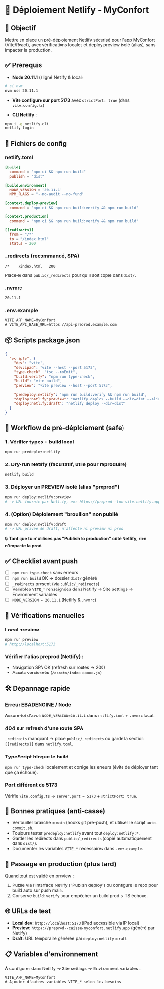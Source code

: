 # 🚀 Déploiement Netlify - MyConfort

## 🎯 Objectif

Mettre en place un pré-déploiement Netlify sécurisé pour l'app MyConfort (Vite/React), avec vérifications locales et deploy preview isolé (alias), sans impacter la production.

## ✅ Prérequis

- **Node 20.11.1** (aligné Netlify & local)

```bash
# si nvm
nvm use 20.11.1
```

- **Vite configuré sur port 5173** avec `strictPort: true` (dans `vite.config.ts`)

- **CLI Netlify** :

```bash
npm i -g netlify-cli
netlify login
```

## 📁 Fichiers de config

### netlify.toml
```toml
[build]
  command = "npm ci && npm run build"
  publish = "dist"

[build.environment]
  NODE_VERSION = "20.11.1"
  NPM_FLAGS = "--no-audit --no-fund"

[context.deploy-preview]
  command = "npm ci && npm run build:verify && npm run build"

[context.production]
  command = "npm ci && npm run build:verify && npm run build"

[[redirects]]
  from = "/*"
  to = "/index.html"
  status = 200
```

### _redirects (recommandé, SPA)
```
/*    /index.html   200
```

Place‐le dans `public/_redirects` pour qu'il soit copié dans `dist/`.

### .nvmrc
```
20.11.1
```

### .env.example
```
VITE_APP_NAME=MyConfort
# VITE_API_BASE_URL=https://api-preprod.example.com
```

## 📦 Scripts package.json

```json
{
  "scripts": {
    "dev": "vite",
    "dev:ipad": "vite --host --port 5173",
    "type-check": "tsc --noEmit",
    "build:verify": "npm run type-check",
    "build": "vite build",
    "preview": "vite preview --host --port 5173",

    "predeploy:netlify": "npm run build:verify && npm run build",
    "deploy:netlify:preview": "netlify deploy --build --dir=dist --alias=preprod",
    "deploy:netlify:draft": "netlify deploy --dir=dist"
  }
}
```

## 🚀 Workflow de pré-déploiement (safe)

### 1. Vérifier types + build local

```bash
npm run predeploy:netlify
```

### 2. Dry-run Netlify (facultatif, utile pour reproduire)

```bash
netlify build
```

### 3. Déployer un PREVIEW isolé (alias "preprod")

```bash
npm run deploy:netlify:preview
# -> URL fournie par Netlify, ex: https://preprod--ton-site.netlify.app
```

### 4. (Option) Déploiement "brouillon" non publié

```bash
npm run deploy:netlify:draft
# -> URL privée de draft, n'affecte ni preview ni prod
```

🔒 **Tant que tu n'utilises pas "Publish to production" côté Netlify, rien n'impacte la prod.**

## ✅ Checklist avant push

- [ ] `npm run type-check` sans erreurs
- [ ] `npm run build` OK → dossier `dist/` généré
- [ ] `_redirects` présent (via `public/_redirects`)
- [ ] Variables `VITE_*` renseignées dans Netlify → Site settings → Environment variables
- [ ] `NODE_VERSION = 20.11.1` (Netlify & `.nvmrc`)

## 🧪 Vérifications manuelles

### Local preview :

```bash
npm run preview
# http://localhost:5173
```

### Vérifier l'alias preprod (Netlify) :

- Navigation SPA OK (refresh sur routes → 200)
- Assets versionnés (`/assets/index-xxxxx.js`)

## 🛠️ Dépannage rapide

### Erreur EBADENGINE / Node

Assure-toi d'avoir `NODE_VERSION=20.11.1` dans `netlify.toml` + `.nvmrc` local.

### 404 sur refresh d'une route SPA

`_redirects` manquant → place `public/_redirects` ou garde la section `[[redirects]]` dans `netlify.toml`.

### TypeScript bloque le build

`npm run type-check` localement et corrige les erreurs (évite de déployer tant que ça échoue).

### Port différent de 5173

Vérifie `vite.config.ts` → `server.port = 5173` + `strictPort: true`.

## 🔐 Bonnes pratiques (anti-casse)

- Verrouiller branche = `main` (hooks git pre-push), et utiliser le script `auto-commit.sh`.
- Toujours tester `predeploy:netlify` avant tout `deploy:netlify:*`.
- Garder les redirects dans `public/_redirects` (copié automatiquement dans `dist/`).
- Documenter les variables `VITE_*` nécessaires dans `.env.example`.

## 🧭 Passage en production (plus tard)

Quand tout est validé en preview :

1. Publie via l'interface Netlify ("Publish deploy") ou configure le repo pour build auto sur push main.
2. Conserve `build:verify` pour empêcher un build prod si TS échoue.

## 🌐 URLs de test

- **Local dev**: `http://localhost:5173` (iPad accessible via IP local)
- **Preview**: `https://preprod--caisse-myconfort.netlify.app` (généré par Netlify)
- **Draft**: URL temporaire générée par `deploy:netlify:draft`

## 📋 Variables d'environnement

À configurer dans Netlify → Site settings → Environment variables :

```
VITE_APP_NAME=MyConfort
# Ajouter d'autres variables VITE_* selon les besoins
```
